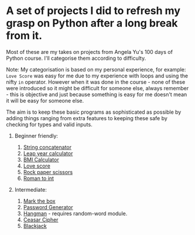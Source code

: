 # A set of projects I did to refresh my grasp on Python after a long break from it.

Most of these are my takes on projects from Angela Yu's 100 days of Python course. I'll categorise them according to difficulty.

Note: My categorisation is based on my personal experience, for example: `Love Score` was easy for me due to my experience with loops and using the nifty `in` operator. However when it was done in the course - none of these were introduced so it might be difficult for someone else, always remember - this is objective and just because something is easy for me doesn't mean it will be easy for someone else.

The aim is to keep these basic programs as sophisticated as possible by adding things ranging from extra features to keeping these safe by checking for types and valid inputs.

1. Beginner friendly:
    1. [String concatenator](./projects/string_concatenator.py)
    2. [Leap year calculator](./projects/leap_year.py)
    3. [BMI Calculator](./projects/bmi_calculator.py)
    4. [Love score](./projects/love_score.py)
    5. [Rock paper scissors](./projects/rock_paper_scissors.py)
    6. [Roman to int](./projects/roman_to_int.py)

2. Intermediate:
    1. [Mark the box](./projects/mark_the_box.py)
    2. [Password Generator](./projects/password_generator.py)
    3. [Hangman](./projects/hangman.py) - requires random-word module.
    4. [Ceasar Cipher](./projects/caesar_cipher.py)
    5. [Blackjack](./projects/blackjack.py)